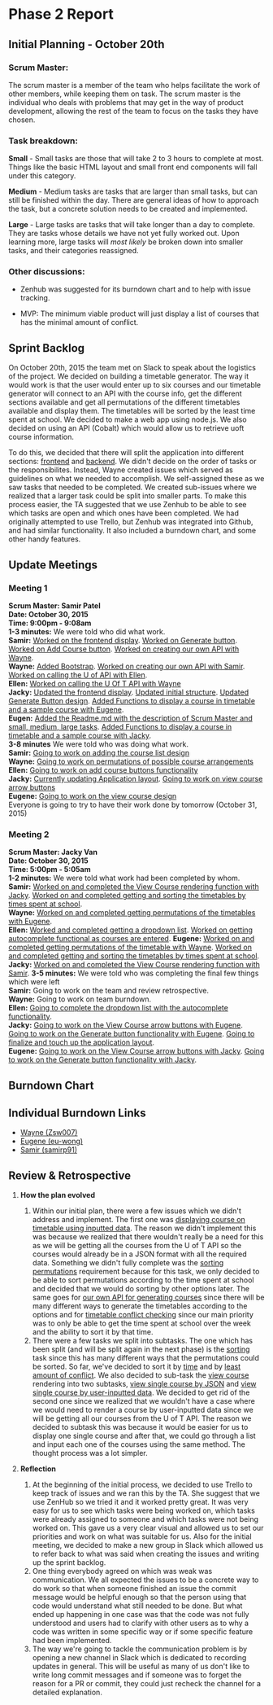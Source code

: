 # Phase 2 Report

## Initial Planning - October 20th
### Scrum Master:
The scrum master is a member of the team who helps facilitate the work of other members, while keeping them on task. The scrum master is the individual who deals with problems that may get in the way of product development, allowing the rest of the team to focus on the tasks they have chosen.

### Task breakdown:

**Small** - Small tasks are those that will take 2 to 3 hours to complete at most. Things like the basic HTML layout and small front end components will fall under this category.

**Medium** - Medium tasks are tasks that are larger than small tasks, but can still be finished within the day. There are general ideas of how to approach the task, but a concrete solution needs to be created and implemented.

**Large** - Large tasks are tasks that will take longer than a day to complete. They are tasks whose details we have not yet fully worked out. Upon learning more, large tasks will *most likely* be broken down into smaller tasks, and their categories reassigned.

### Other discussions:
- Zenhub was suggested for its burndown chart and to help with issue tracking.

- MVP: The minimum viable product will just display a list of courses that has the minimal amount of conflict.

## Sprint Backlog
On October 20th, 2015 the team met on Slack to speak about the logistics of the project. We decided on building a timetable generator. The way it would work is that the user would enter up to six courses and our timetable generator will connect to an API with the course info, get the different sections available and get all permutations of the different timetables available and display them. The timetables will be sorted by the least time spent at school. We decided to make a web app using node.js. We also decided on using an API (Cobalt) which would allow us to retrieve uoft course information.

To do this, we decided that there will split the application into different sections: [frontend](https://github.com/csc301-fall-2015/project-team12-L0101/issues?utf8=%E2%9C%93&q=+label%3Afrontend+) and [backend](https://github.com/csc301-fall-2015/project-team12-L0101/issues?utf8=%E2%9C%93&q=+label%3Abackend+). We didn't decide on the order of tasks or the responsibilites. Instead, Wayne created issues which served as guidelines on what we needed to accomplish. We self-assigned these as we saw tasks that needed to be completed. We created sub-issues where we realized that a larger task could be split into smaller parts. To make this process easier, the TA suggested that we use Zenhub to be able to see which tasks are open and which ones have been completed. We had originally attempted to use Trello, but Zenhub was integrated into Github, and had similar functionality. It also included a burndown chart, and some other handy features.

## Update Meetings

### Meeting 1
**Scrum Master: Samir Patel**  
**Date: October 30, 2015**  
**Time: 9:00pm - 9:08am**  
**1-3 minutes:** We were told who did what work.  
**Samir:** [Worked on the frontend display](#5). [Worked on Generate button](#8). [Worked on Add Course button](#7). [Worked on creating our own API with Wayne](#18).  
**Wayne:** [Added Bootstrap](#23). [Worked on creating our own API with Samir](#18). [Worked on calling the U of API with Ellen](#15).  
**Ellen:** [Worked on calling the U Of T API with Wayne](#15)  
**Jacky:** [Updated the frontend display](#5). [Updated initial structure](#7). [Updated Generate Button design](#8). [Added Functions to display a course in timetable and a sample course with Eugene](https://github.com/csc301-fall-2015/project-team12-L0101/commit/d8afe919844e795add345ba7c8adb98f146bb316).  
**Eugen:** [Added the Readme.md with the description of Scrum Master and small, medium, large tasks](https://github.com/csc301-fall-2015/project-team12-L0101/commit/0e07a33a562cc161ccd14c9d06091aabe5ca288b). [Added Functions to display a course in timetable and a sample course with Jacky](https://github.com/csc301-fall-2015/project-team12-L0101/commit/d8afe919844e795add345ba7c8adb98f146bb316).  
**3-8 minutes** We were told who was doing what work.  
**Samir:** [Going to work on adding the course list design](#19)  
**Wayne:** [Going to work on permutations of possible course arrangements](#16)  
**Ellen:** [Going to work on add course buttons functionality](#10)  
**Jacky:** [Currently updating Application layout](#6). [Going to work on view course arrow buttons](#13)  
**Eugene:** [Going to work on the view course design](#9)  
Everyone is going to try to have their work done by tomorrow (October 31, 2015)

### Meeting 2
**Scrum Master: Jacky Van**  
**Date: October 30, 2015**  
**Time: 5:00pm - 5:05am**  
**1-2 minutes:** We were told what work had been completed by whom.  
**Samir:** [Worked on and completed the View Course rendering function with Jacky](#12). [Worked on and completed getting and sorting the timetables by times spent at school](#44).  
**Wayne:** [Worked on and completed getting permutations of the timetables with Eugene](#16).  
**Ellen:** [Worked and completed getting a dropdown list](#19). [Worked on getting autocomplete functional as courses are entered](#10).
**Eugene:** [Worked on and completed getting permutations of the timetable with Wayne](#12). [Worked on and completed getting and sorting the timetables by times spent at school](#44).
**Jacky:** [Worked on and completed the View Course rendering function with Samir](#12).
**3-5 minutes:** We were told who was completing the final few things which were left  
**Samir:** Going to work on the team and review retrospective.  
**Wayne:** Going to work on team burndown.  
**Ellen:** [Going to complete the dropdown list with the autocomplete functionality](#10).  
**Jacky:** [Going to work on the View Course arrow buttons with Eugene](#13). [Going to work on the Generate button functionality with Eugene](#11). [Going to finalize and touch up the application layout](#6).  
**Eugene:**  [Going to work on the View Course arrow buttons with Jacky](#13). [Going to work on the Generate button functionality with Jacky](#11).

## Burndown Chart

## Individual Burndown Links
* [Wayne (Zsw007)](./burndown/Zsw007.png)
* [Eugene (eu-wong)](./burndown/eu-wong.jpg)
* [Samir (samirp91)](samirp91.jpg)

## Review & Retrospective
1.  **How the plan evolved**
    1. Within our initial plan, there were a few issues which we didn't address and 
    implement. The first one was [displaying course on timetable using inputted data](#41). 
    The reason we didn't implement this was because we realized that there 
    wouldn't really be a need for this as we will be getting all the courses from the
    U of T API so the courses would already be in a JSON format with all the required
    data. Something we didn't fully complete was the [sorting permutations](#44)
    requirement because for this task, we only decided to be able to sort permutations 
    according to the time spent at school and decided that we would do sorting by other
    options later. The same goes for [our own API for generating courses](#17) since
    there will be many different ways to generate the timetables according to the
    options and for [timetable conflict checking](#49) since our main priority was to
    only be able to get the time spent at school over the week and the ability to sort
    it by that time.
    2. There were a few tasks we split into subtasks. The one which has been split (and
    will be split again in the next phase) is the [sorting](#44) task since this has 
    many different ways that the permutations could be sorted. So far, we've decided 
    to sort it by [time](#50) and by [least amount of conflict](#49). We also decided
    to sub-task the [view course](#12) rendering into two subtasks, [view single course by JSON](#35)
    and [view single course by user-inputted data](#41). We decided to get rid of the
    second one since we realized that we wouldn't have a case where we would need to 
    render a course by user-inputted data since we will be getting all our courses from
    the U of T API. The reason we decided to subtask this was because it would be
    easier for us to display one single course and after that, we could go through a 
    list and input each one of the courses using the same method. The thought process 
    was a lot simpler.  

2. **Reflection**
    1. At the beginning of the initial process, we decided to use Trello to keep 
    track of issues and we ran this by the TA. She suggest that we use ZenHub so 
    we tried it and it worked pretty great. It was very easy for us to see which tasks
    were being worked on, which tasks were already assigned to someone and which tasks
    were not being worked on. This gave us a very clear visual and allowed us to set
    our priorities and work on what was suitable for us. Also for the initial meeting,
    we decided to make a new group in Slack which allowed us to refer back to what was
    said when creating the issues and writing up the sprint backlog.  
    2. One thing everybody agreed on which was weak was communication. We all expected
    the issues to be a concrete way to do work so that when someone finished an issue
    the commit message would be helpful enough so that the person using that code
    would understand what still needed to be done. But what ended up happening in 
    one case was that the code was not fully understood and users had to clarify with
    other users as to why a code was written in some specific way or if some specific
    feature had been implemented.  
    3. The way we're going to tackle the communication problem is by opening a new
    channel in Slack which is dedicated to recording updates in general. This will be
    useful as many of us don't like to write long commit messages and if someone was
    to forget the reason for a PR or commit, they could just recheck the channel for
    a detailed explanation.